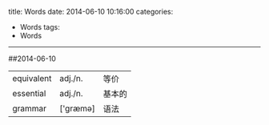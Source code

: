 ﻿title: Words
date: 2014-06-10 10:16:00
categories:
- Words
tags: 
- Words
---

##2014-06-10
<table>
<tr>
	<td>equivalent </td>
	<td>adj./n.</td>
	<td>等价</td>
</tr>
<tr>
	<td>essential</td>
	<td>adj./n.</td>
	<td>基本的</td>
</tr>
<tr>
	<td>grammar</td>
	<td>['græmə]</td>
	<td>语法</td>
</tr>
</table>
